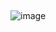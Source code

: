 ##

![image](https://user-images.githubusercontent.com/1501327/162949746-3ac544a2-ddd2-47ab-97e8-97e0a3da2c56.png)
